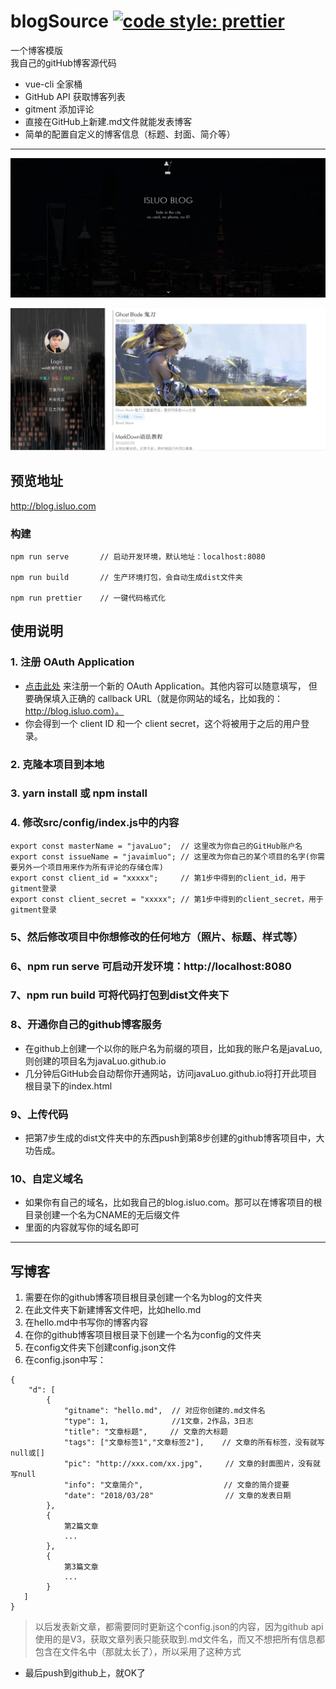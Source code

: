 # blogSource [![code style: prettier](https://img.shields.io/badge/code_style-prettier-ff69b4.svg?style=flat-square)](https://github.com/prettier/prettier)
一个博客模版<br/>
我自己的gitHub博客源代码

- vue-cli 全家桶
- GitHub API 获取博客列表
- gitment 添加评论
- 直接在GitHub上新建.md文件就能发表博客
- 简单的配置自定义的博客信息（标题、封面、简介等）

---


![a](https://github.com/javaLuo/blogSource/blob/master/public/a.jpg)

![b](https://github.com/javaLuo/blogSource/blob/master/public/b.jpg)

## 预览地址

<a href="http://blog.isluo.com" target="_blank">http://blog.isluo.com</a>

### 构建

```
npm run serve       // 启动开发环境，默认地址：localhost:8080

npm run build       // 生产环境打包，会自动生成dist文件夹

npm run prettier    // 一键代码格式化
```

## 使用说明

### 1. 注册 OAuth Application
    
- <a href="https://github.com/settings/applications/new" target="_blank">点击此处</a> 来注册一个新的 OAuth Application。其他内容可以随意填写，
但要确保填入正确的 callback URL（就是你网站的域名，比如我的： http://blog.isluo.com）。
- 你会得到一个 client ID 和一个 client secret，这个将被用于之后的用户登录。

### 2. 克隆本项目到本地

### 3. yarn install 或 npm install

### 4. 修改src/config/index.js中的内容
```
export const masterName = "javaLuo";  // 这里改为你自己的GitHub账户名
export const issueName = "javaimluo"; // 这里改为你自己的某个项目的名字(你需要另外一个项目用来作为所有评论的存储仓库)
export const client_id = "xxxxx";     // 第1步中得到的client_id，用于gitment登录
export const client_secret = "xxxxx"; // 第1步中得到的client_secret，用于gitment登录

```

### 5、然后修改项目中你想修改的任何地方（照片、标题、样式等）

### 6、npm run serve 可启动开发环境：http://localhost:8080

### 7、npm run build 可将代码打包到dist文件夹下

### 8、开通你自己的github博客服务

- 在github上创建一个以你的账户名为前缀的项目，比如我的账户名是javaLuo,则创建的项目名为javaLuo.github.io
- 几分钟后GitHub会自动帮你开通网站，访问javaLuo.github.io将打开此项目根目录下的index.html

### 9、上传代码
- 把第7步生成的dist文件夹中的东西push到第8步创建的github博客项目中，大功告成。

### 10、自定义域名
- 如果你有自己的域名，比如我自己的blog.isluo.com。那可以在博客项目的根目录创建一个名为CNAME的无后缀文件
- 里面的内容就写你的域名即可

---

## 写博客

1. 需要在你的github博客项目根目录创建一个名为blog的文件夹
2. 在此文件夹下新建博客文件吧，比如hello.md
3. 在hello.md中书写你的博客内容
4. 在你的github博客项目根目录下创建一个名为config的文件夹
5. 在config文件夹下创建config.json文件
6. 在config.json中写：
```
{
    "d": [
        {
            "gitname": "hello.md",  // 对应你创建的.md文件名
            "type": 1,              //1文章，2作品，3日志
            "title": "文章标题",     // 文章的大标题
            "tags": ["文章标签1","文章标签2"],    // 文章的所有标签，没有就写null或[]
            "pic": "http://xxx.com/xx.jpg",     // 文章的封面图片，没有就写null
            "info": "文章简介",                  // 文章的简介提要
            "date": "2018/03/28"                // 文章的发表日期
        },
        {
            第2篇文章
            ...
        },
        {
            第3篇文章
            ...
        }
   ]
}

```
> 以后发表新文章，都需要同时更新这个config.json的内容，因为github api使用的是V3，获取文章列表只能获取到.md文件名，而又不想把所有信息都包含在文件名中（那就太长了），所以采用了这种方式

- 最后push到github上，就OK了
